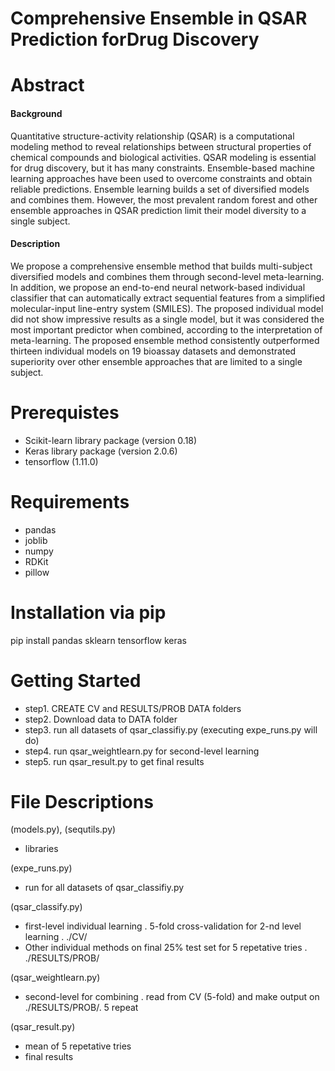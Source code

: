 # Comprehensive Ensemble in QSAR Prediction forDrug Discovery

# Abstract
#### Background
 Quantitative structure-activity relationship (QSAR) is a computational modeling method to reveal relationships between structural properties of chemical compounds and biological activities. QSAR modeling is essential for drug discovery, but it has many constraints. Ensemble-based machine learning approaches have been used to overcome constraints and obtain reliable predictions.
Ensemble learning builds a set of diversified models and combines them.
However, the most prevalent random forest and other ensemble approaches in QSAR prediction limit their model diversity to a single subject.
#### Description
We propose a comprehensive ensemble method that builds multi-subject diversified models and combines them through second-level meta-learning. In addition, we propose an end-to-end neural network-based individual classifier that can automatically extract sequential features from a simplified molecular-input line-entry system (SMILES). The proposed individual model did not show impressive results as a single model, but it was considered the most important predictor when combined, according to the interpretation of meta-learning. 
The proposed ensemble method consistently outperformed thirteen individual models on 19 bioassay datasets and demonstrated superiority over other ensemble approaches that are limited to a single subject.

# Prerequistes
- Scikit-learn library package  (version 0.18) 
- Keras library package (version 2.0.6) 
- tensorflow (1.11.0)

# Requirements
- pandas
- joblib
- numpy
- RDKit
- pillow


# Installation via pip
pip install pandas sklearn tensorflow keras

# Getting Started

- step1. CREATE CV and RESULTS/PROB DATA folders 
- step2. Download data to DATA folder
- step3. run all datasets of qsar_classifiy.py (executing expe_runs.py will do)
- step4. run qsar_weightlearn.py for second-level learning
- step5. run qsar_result.py to get final results


# File Descriptions

(models.py), (sequtils.py)
- libraries

(expe_runs.py)
- run for all datasets of qsar_classifiy.py

(qsar_classify.py)
- first-level individual learning
	. 5-fold cross-validation for 2-nd level learning 
	. ./CV/
- Other individual methods on final 25% test set for 5 repetative tries
	. ./RESULTS/PROB/

(qsar_weightlearn.py)
- second-level for combining
	. read from CV (5-fold) and make output on ./RESULTS/PROB/. 5 repeat

(qsar_result.py)
- mean of 5 repetative tries 
- final results
